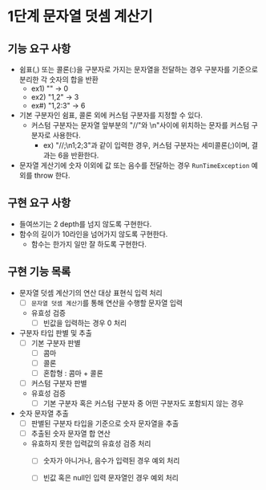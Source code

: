 1단계 문자열 덧셈 계산기
===

## 기능 요구 사항
* 쉼표(,) 또는 콜론(:)을 구분자로 가지는 문자열을 전달하는 경우 구분자를 기준으로 분리한 각 숫자의 합을 반환
  * ex1) "" -> 0
  * ex2) "1,2" -> 3
  * ex#) "1,2:3" -> 6
* 기본 구분자인 쉼표, 콜론 외에 커스텀 구분자를 지정할 수 있다.
  * 커스텀 구분자는 문자열 앞부분의 "//"와 \n"사이에 위치하는 문자를 커스텀 구분자로 사용한다.
    * ex) "//;\n1;2;3"과 같이 입력한 경우, 커스텀 구분자는 세미콜론(;)이며, 결과는 6을 반환한다.
* 문자열 게산기에 숫자 이외에 값 또는 음수를 전달하는 경우 `RunTimeException` 예외를 throw 한다.

## 구현 요구 사항
* 들여쓰기는 2 depth를 넘지 않도록 구현한다.
* 함수의 길이가 10라인을 넘어가지 않도록 구현한다.
  *  함수는 한가지 일만 잘 하도록 구현한다.

## 구현 기능 목록
* 문자열 덧셈 계산기의 연산 대상 표현식 입력 처리
  * [ ] `문자열 덧셈 계산기`를 통해 연산을 수행할 문자열 입력
  * 유효성 검증
    * [ ] 빈값을 입력하는 경우 0 처리

* 구분자 타입 판별 및 추출
  * [ ] 기본 구분자 판별
    * [ ] 콤마
    * [ ] 콜론
    * [ ] 혼합형 : 콤마 + 콜론
  * [ ] 커스텀 구분자 판별
  * 유효성 검증
    * [ ] 기본 구분자 혹은 커스텀 구분자 중 어떤 구분자도 포함되지 않는 경우

* 숫자 문자열 추출
  * [ ] 판별된 구분자 타입을 기준으로 숫자 문자열을 추출
  * [ ] 추출된 숫자 문자열 합 연산
  * 유효하지 못한 입력값의 유효성 검증 처리
    * [ ] 숫자가 아니거나, 음수가 입력된 경우 예외 처리
    * [ ] 빈값 혹은 null인 입력 문자열인 경우 예외 처리

